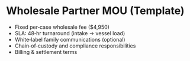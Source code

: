 # Wholesale Partner MOU (Template)

- Fixed per‑case wholesale fee ($4,950)
- SLA: 48‑hr turnaround (intake → vessel load)
- White‑label family communications (optional)
- Chain‑of‑custody and compliance responsibilities
- Billing & settlement terms

